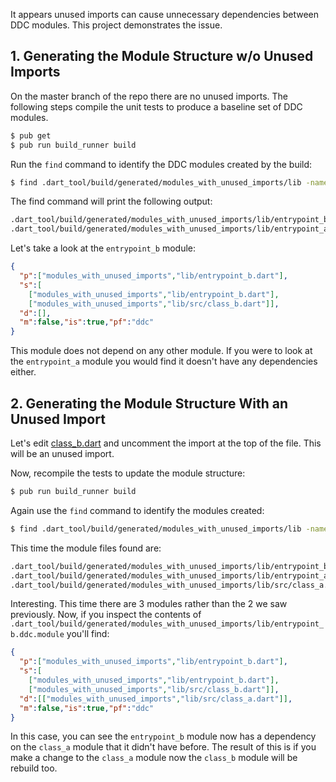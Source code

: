 It appears unused imports can cause unnecessary dependencies between DDC modules. This project demonstrates the issue.

## 1. Generating the Module Structure w/o Unused Imports

On the master branch of the repo there are no unused imports. The following steps compile the unit tests to produce a baseline set of DDC modules.

```bash
$ pub get
$ pub run build_runner build
```

Run the `find` command to identify the DDC modules created by the build:

```bash
$ find .dart_tool/build/generated/modules_with_unused_imports/lib -name *.ddc.module
```

The find command will print the following output:

```bash
.dart_tool/build/generated/modules_with_unused_imports/lib/entrypoint_b.ddc.module
.dart_tool/build/generated/modules_with_unused_imports/lib/entrypoint_a.ddc.module
```

Let's take a look at the `entrypoint_b` module:

```json
{
  "p":["modules_with_unused_imports","lib/entrypoint_b.dart"],
  "s":[
    ["modules_with_unused_imports","lib/entrypoint_b.dart"],
    ["modules_with_unused_imports","lib/src/class_b.dart"]],
  "d":[],
  "m":false,"is":true,"pf":"ddc"
}
```

This module does not depend on any other module. If you were to look at the `entrypoint_a` module you would find it doesn't have any dependencies either.

## 2. Generating the Module Structure With an Unused Import

Let's edit [class_b.dart](lib/src/class_b.dart) and uncomment the import at the top of the file. This will be an unused import.

Now, recompile the tests to update the module structure:

```bash
$ pub run build_runner build
```

Again use the `find` command to identify the modules created:


```bash
$ find .dart_tool/build/generated/modules_with_unused_imports/lib -name *.ddc.module
```

This time the module files found are:

```bash
.dart_tool/build/generated/modules_with_unused_imports/lib/entrypoint_b.ddc.module
.dart_tool/build/generated/modules_with_unused_imports/lib/entrypoint_a.ddc.module
.dart_tool/build/generated/modules_with_unused_imports/lib/src/class_a.ddc.module
```

Interesting. This time there are 3 modules rather than the 2 we saw previously. Now, if you inspect the contents of `.dart_tool/build/generated/modules_with_unused_imports/lib/entrypoint_b.ddc.module` you'll find:

```json
{
  "p":["modules_with_unused_imports","lib/entrypoint_b.dart"],
  "s":[
    ["modules_with_unused_imports","lib/entrypoint_b.dart"],
    ["modules_with_unused_imports","lib/src/class_b.dart"]],
  "d":[["modules_with_unused_imports","lib/src/class_a.dart"]],
  "m":false,"is":true,"pf":"ddc"
}
```

In this case, you can see the `entrypoint_b` module now has a dependency on the `class_a` module that it didn't have before. The result of this is if you make a change to the `class_a` module now the `class_b` module will be rebuild too.
